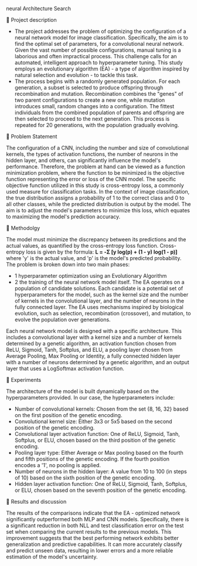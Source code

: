 neural Architecture Search

🌼 Project description  
- The project addresses the problem of optimizing the configuration of a
neural network model for image classification. Specifically, the aim is to find the optimal
set of parameters, for a convolutional neural network. Given the vast number of possible
configurations, manual tuning is a laborious and often impractical process. This challenge
calls for an automated, intelligent approach to hyperparameter tuning. This study
employs an evolutionary algorithm (EA) - a type of algorithm inspired by natural
selection and evolution - to tackle this task.
- The process begins with a randomly generated population. For each generation, a subset
is selected to produce offspring through recombination and mutation. Recombination
combines the "genes" of two parent configurations to create a new one, while mutation
introduces small, random changes into a configuration. The fittest individuals from the
combined population of parents and offspring are then selected to proceed to the next
generation. This process is repeated for 20 generations, with the population gradually
evolving.  

🌼 Problem Statement

The configuration of a CNN, including the number and size of convolutional kernels, the
types of activation functions, the number of neurons in the hidden layer, and others, can
significantly influence the model's performance. Therefore, the problem at hand can be
viewed as a function minimization problem, where the function to be minimized is the
objective function representing the error or loss of the CNN model.
The specific objective function utilized in this study is cross-entropy loss, a commonly
used measure for classification tasks. In the context of image classification, the true
distribution assigns a probability of 1 to the correct class and 0 to all other classes, while
the predicted distribution is output by the model. The aim is to adjust the model's
parameters to minimize this loss, which equates to maximizing the model's prediction
accuracy.

🌼 Methodolgy

The model must minimize the discrepancy between its predictions and the actual values, as
quantified by the cross-entropy loss function. Cross-entropy loss is given by the formula:
**L = -Σ [y log(p) + (1 - y) log(1 - p)]** where 'y' is the actual value, and 'p' is the model's
predicted probability. The problem is broken down into two main phases: 
 - 1 hyperparameter optimization using an Evolutionary Algorithm
 - 2 the training of the neural network model itself.
The EA operates on a population of candidate solutions. Each candidate is a potential set
of hyperparameters for the model, such as the kernel size and the number of kernels in the
convolutional layer, and the number of neurons in the fully connected layer. The EA uses
mechanisms inspired by biological evolution, such as selection, recombination (crossover),
and mutation, to evolve the population over generations.

Each neural network model is designed with a specific architecture. This includes a
convolutional layer with a kernel size and a number of kernels determined by a genetic
algorithm, an activation function chosen from ReLU, Sigmoid, Tanh, Softplus, and ELU, a
pooling layer chosen from Average Pooling, Max Pooling or Identity, a fully connected
hidden layer with a number of neurons determined by a genetic algorithm, and an output
layer that uses a LogSoftmax activation function.


🌼 Experiments  


The architecture of the model is built dynamically based on the hyperparameters
provided. In our case, the hyperparameters include:
 - Number of convolutional kernels: Chosen from the set {8, 16, 32} based on the first
position of the genetic encoding.
-  Convolutional kernel size: Either 3x3 or 5x5 based on the second position of the genetic
encoding.
-  Convolutional layer activation function: One of ReLU, Sigmoid, Tanh, Softplus, or ELU,
chosen based on the third position of the genetic encoding.
-  Pooling layer type: Either Average or Max pooling based on the fourth and fifth
positions of the genetic encoding. If the fourth position encodes a '1', no pooling is
applied.
-  Number of neurons in the hidden layer: A value from 10 to 100 (in steps of 10) based on
the sixth position of the genetic encoding.
 - Hidden layer activation function: One of ReLU, Sigmoid, Tanh, Softplus, or ELU,
chosen based on the seventh position of the genetic encoding.


🌼 Results and discussion

The results of the comparisons indicate that the EA - optimized network significantly outperformed
both MLP and CNN models. Specifically, there is a significant reduction in both NLL and test classification error on the test set when comparing the
current results to the previous models. This improvement suggests that the best performing network exhibits better
generalization and predictive capabilities. It can more accurately classify and predict
unseen data, resulting in lower errors and a more reliable estimation of the model's
uncertainty.
